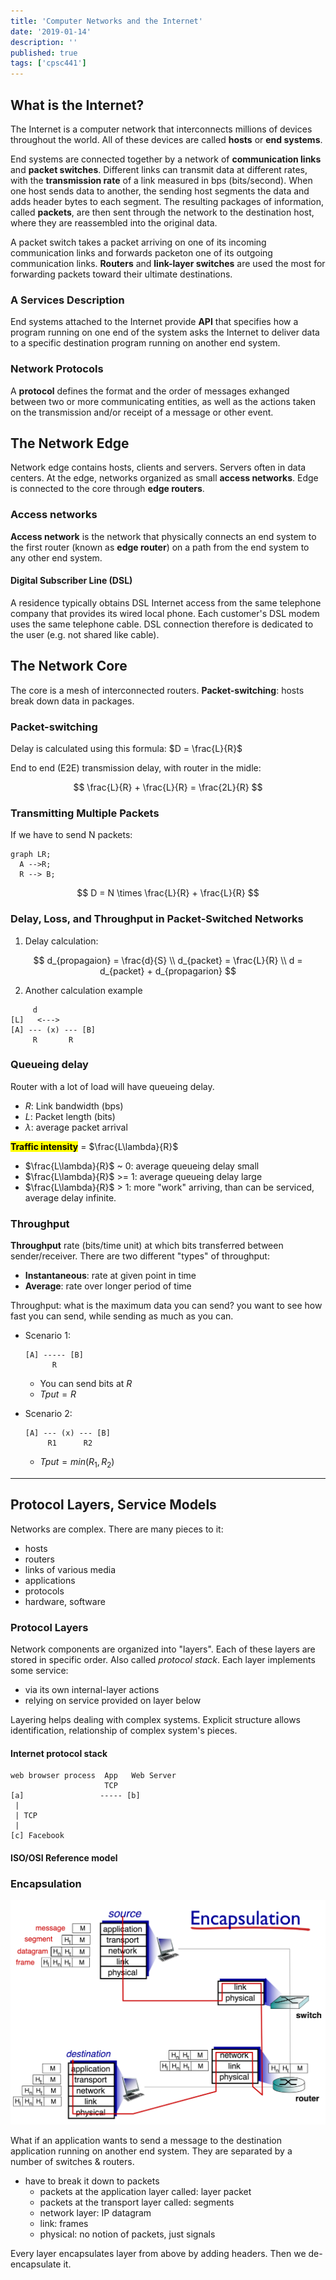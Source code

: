 ```yaml
---
title: 'Computer Networks and the Internet'
date: '2019-01-14'
description: ''
published: true
tags: ['cpsc441']
---
```


## What is the Internet?

The Internet is a computer network that interconnects millions of devices throughout the world. All of these devices are called **hosts** or **end systems**.

End systems are connected together by a network of **communication links** and **packet switches**. Different links can transmit data at different rates, with the **transmission rate** of a link measured in bps (bits/second). When one host sends data to another, the sending host segments the data and adds header bytes to each segment. The resulting packages of information, called **packets**, are then sent through the network to the destination host, where they are reassembled into the original data.

A packet switch takes a packet arriving on one of its incoming communication links and forwards packeton one of its outgoing communication links. **Routers** and **link-layer switches** are used the most for forwarding packets toward their ultimate destinations.

### A Services Description

End systems attached to the Internet provide **API** that specifies how a program running on one end of the system asks the Internet to deliver data to a specific destination program running on another end system.

### Network Protocols

A **protocol** defines the format and the order of messages exhanged between two or more communicating entities, as well as the actions taken on the transmission and/or receipt of a message or other event.

## The Network Edge

Network edge contains hosts, clients and servers. Servers often in data centers. At the edge, networks organized as small **access networks**. Edge is connected to the core through **edge routers**.

### Access networks

**Access network** is the network that physically connects an end system to the first router (known as **edge router**) on a path from the end system to any other end system.

#### Digital Subscriber Line (DSL)

A residence typically obtains DSL Internet access from the same telephone company that provides its wired local phone. Each customer's DSL modem uses the same telephone cable. DSL connection therefore is dedicated to the user (e.g. not shared like cable).

## The Network Core

The core is a mesh of interconnected routers. **Packet-switching**: hosts break down data in packages.

### Packet-switching

Delay is calculated using this formula: $D = \frac{L}{R}$

End to end (E2E) transmission delay, with router in the midle:

$$
\frac{L}{R} + \frac{L}{R} = \frac{2L}{R}
$$

### Transmitting Multiple Packets

If we have to send N packets:

<!--```sequence-->
<!--A->B-->
<!--```-->

```mermaid-svg
graph LR;
  A -->R;
  R --> B;
```


$$
D = N \times \frac{L}{R} + \frac{L}{R}
$$

### Delay, Loss, and Throughput in Packet-Switched Networks

1. Delay calculation:

$$
d_{propagaion} = \frac{d}{S} \\
d_{packet} = \frac{L}{R} \\
d = d_{packet} + d_{propagarion}
$$

2. Another calculation example

```
     d
[L]   <--->
[A] --- (x) --- [B]
     R       R

```

### Queueing delay

Router with a lot of load will have queueing delay.

- $R$: Link bandwidth (bps)
- $L$: Packet length (bits)
- $\lambda$: average packet arrival

<mark>**Traffic intensity**</mark> = $\frac{L\lambda}{R}$

- $\frac{L\lambda}{R}$ ~ 0: average queueing delay small
- $\frac{L\lambda}{R}$ >= 1: average queueing delay large
- $\frac{L\lambda}{R}$ > 1: more "work" arriving, than can be serviced, average delay infinite.

### Throughput

**Throughput** rate (bits/time unit) at which bits transferred between sender/receiver. There are two different "types" of throughput:

- **Instantaneous**: rate at given point in time
- **Average**: rate over longer period of time

Throughput: what is the maximum data you can send? you want to see how fast you can send, while sending as much as you can.

- Scenario 1:
  ```
  [A] ----- [B]
        R
  ```

  - You can send bits at $R$
  - $Tput = R$

- Scenario 2:

    ```
    [A] --- (x) --- [B]
         R1      R2
    ```

    - $Tput = min(R_1, R_2)$

---

## Protocol Layers, Service Models

Networks are complex. There are many pieces to it:

- hosts
- routers
- links of various media
- applications
- protocols
- hardware, software

### Protocol Layers

Network components are organized into "layers". Each of these layers are stored in specific order. Also called *protocol stack*. Each layer implements some service:

- via its own internal-layer actions
- relying on service provided on layer below

Layering helps dealing with complex systems. Explicit structure allows identification, relationship of complex system's pieces.

<!-- finish -->

#### Internet protocol stack

```
web browser process  App   Web Server
                     TCP
[a]                 ----- [b]
 |
 | TCP
 |
[c] Facebook
```

#### ISO/OSI Reference model

### Encapsulation

![Encapsulation](lec1-encapsulation.png)

What if an application wants to send a message to the destination application running on another end system. They are separated by a number of switches & routers.

- have to break it down to packets
  - packets at the application layer called: layer packet
  - packets at the transport layer called: segments
  - network layer: IP datagram
  - link: frames
  - physical: no notion of packets, just signals

Every layer encapsulates layer from above by adding headers. Then we de-encapsulate it.
